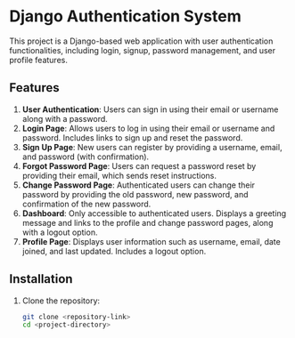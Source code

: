 # Django Authentication System

This project is a Django-based web application with user authentication functionalities, including login, signup, password management, and user profile features.

## Features

1. **User Authentication**: Users can sign in using their email or username along with a password.
2. **Login Page**: Allows users to log in using their email or username and password. Includes links to sign up and reset the password.
3. **Sign Up Page**: New users can register by providing a username, email, and password (with confirmation).
4. **Forgot Password Page**: Users can request a password reset by providing their email, which sends reset instructions.
5. **Change Password Page**: Authenticated users can change their password by providing the old password, new password, and confirmation of the new password.
6. **Dashboard**: Only accessible to authenticated users. Displays a greeting message and links to the profile and change password pages, along with a logout option.
7. **Profile Page**: Displays user information such as username, email, date joined, and last updated. Includes a logout option.

## Installation

1. Clone the repository:

   ```bash
   git clone <repository-link>
   cd <project-directory>
